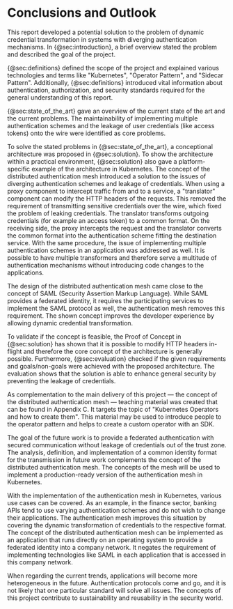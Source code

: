 # Conclusions and Outlook

This report developed a potential solution to the problem of dynamic credential transformation in systems with diverging authentication mechanisms. In {@sec:introduction}, a brief overview stated the problem and described the goal of the project.

{@sec:definitions} defined the scope of the project and explained various technologies and terms like "Kubernetes", "Operator Pattern", and "Sidecar Pattern". Additionally, {@sec:definitions} introduced vital information about authentication, authorization, and security standards required for the general understanding of this report.

{@sec:state_of_the_art} gave an overview of the current state of the art and the current problems. The maintainability of implementing multiple authentication schemes and the leakage of user credentials (like access tokens) onto the wire were identified as core problems.

To solve the stated problems in {@sec:state_of_the_art}, a conceptional architecture was proposed in {@sec:solution}. To show the architecture within a practical environment, {@sec:solution} also gave a platform-specific example of the architecture in Kubernetes. The concept of the distributed authentication mesh introduced a solution to the issues of diverging authentication schemes and leakage of credentials. When using a proxy component to intercept traffic from and to a service, a "translator" component can modify the HTTP headers of the requests. This removed the requirement of transmitting sensitive credentials over the wire, which fixed the problem of leaking credentials. The translator transforms outgoing credentials (for example an access token) to a common format. On the receiving side, the proxy intercepts the request and the translator converts the common format into the authentication scheme fitting the destination service. With the same procedure, the issue of implementing multiple authentication schemes in an application was addressed as well. It is possible to have multiple transformers and therefore serve a multitude of authentication mechanisms without introducing code changes to the applications.

The design of the distributed authentication mesh came close to the concept of SAML (Security Assertion Markup Language). While SAML provides a federated identity, it requires the participating services to implement the SAML protocol as well, the authentication mesh removes this requirement. The shown concept improves the developer experience by allowing dynamic credential transformation.

To validate if the concept is feasible, the Proof of Concept in {@sec:solution} has shown that it is possible to modify HTTP headers in-flight and therefore the core concept of the architecture is generally possible. Furthermore, {@sec:evaluation} checked if the given requirements and goals/non-goals were achieved with the proposed architecture. The evaluation shows that the solution is able to enhance general security by preventing the leakage of credentials.

As complementation to the main delivery of this project — the concept of the distributed authentication mesh — teaching material was created that can be found in Appendix C. It targets the topic of "Kubernetes Operators and how to create them". This material may be used to introduce people to the operator pattern and helps to create a custom operator with an SDK.

The goal of the future work is to provide a federated authentication with secured communication without leakage of credentials out of the trust zone. The analysis, definition, and implementation of a common identity format for the transmission in future work complements the concept of the distributed authentication mesh. The concepts of the mesh will be used to implement a production-ready version of the authentication mesh in Kubernetes.

With the implementation of the authentication mesh in Kubernetes, various use cases can be covered. As an example, in the finance sector, banking APIs tend to use varying authentication schemes and do not wish to change their applications. The authentication mesh improves this situation by covering the dynamic transformation of credentials to the respective format. The concept of the distributed authentication mesh can be implemented as an application that runs directly on an operating system to provide a federated identity into a company network. It negates the requirement of implementing technologies like SAML in each application that is accessed in this company network.

When regarding the current trends, applications will become more heterogeneous in the future. Authentication protocols come and go, and it is not likely that one particular standard will solve all issues. The concepts of this project contribute to sustainability and reusability in the security world.
